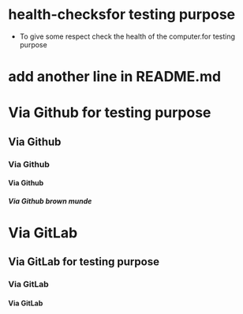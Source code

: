 # health-checksfor testing purpose 
* To give some respect check the health of the computer.for testing purpose 

# add another line in README.md

# Via Github for testing purpose 
## Via Github
### Via Github
#### Via Github
##### Via Github brown munde

# Via GitLab
## Via GitLab for testing purpose 
### Via GitLab
#### Via GitLab
